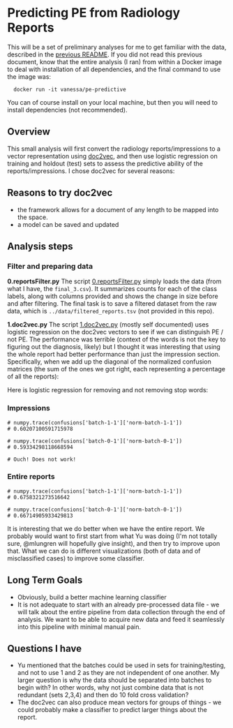 # Predicting PE from Radiology Reports

This will be a set of preliminary analyses for me to get familiar with the data, described in the [previous README](../README.md). If you did not read this previous document, know that the entire analysis (I ran) from within a Docker image to deal with installation of all dependencies, and the final command to use the image was:

      docker run -it vanessa/pe-predictive

You can of course install on your local machine, but then you will need to install dependencies (not recommended).

## Overview
This small analysis will first convert the radiology reports/impressions to a vector representation using [doc2vec](http://radimrehurek.com/gensim/models/doc2vec.html), and then use logistic regression on training and holdout (test) sets to assess the predictive ability of the reports/impressions. I chose doc2vec for several reasons:

## Reasons to try doc2vec
- the framework allows for a document of any length to be mapped into the space.
- a model can be saved and updated

## Analysis steps

### Filter and preparing data

**0.reportsFilter.py**
The script [0.reportsFilter.py](0.reportsFilter.py) simply loads the data (from what I have, the `final_3.csv`). It summarizes counts for each of the class labels, along with columns provided and shows the change in size before and after filtering. The final task is to save a filtered dataset from the raw data, which is `../data/filtered_reports.tsv` (not provided in this repo).

**1.doc2vec.py**
The script [1.doc2vec.py](1.doc2vec.py) (mostly self documented) uses logistic regression on the doc2vec vectors to see if we can distinguish PE / not PE. The performance was terrible (context of the words is not the key to figuring out the diagnosis, likely) but I thought it was interesting that using the whole report had better performance than just the impression section. Specifically, when we add up the diagonal of the normalized confusion matrices (the sum of the ones we got right, each representing a percentage of all the reports):

Here is logistic regression for removing and not removing stop words:
 
### Impressions

	# numpy.trace(confusions['batch-1-1']['norm-batch-1-1'])
	# 0.60207100591715978

	# numpy.trace(confusions['batch-0-1']['norm-batch-0-1'])
	# 0.59334298118668594

	# Ouch! Does not work!


### Entire reports


	# numpy.trace(confusions['batch-1-1']['norm-batch-1-1'])
	# 0.6758321273516642

	# numpy.trace(confusions['batch-0-1']['norm-batch-0-1'])
	# 0.66714905933429813


It is interesting that we do better when we have the entire report. We probably would want to first start from what Yu was doing (I'm not totally sure, @mlungren will hopefully give insight), and then try to improve upon that. What we can do is different visualizations (both of data and of misclassified cases) to improve some classifier.


## Long Term Goals
- Obviously, build a better machine learning classifier
- It is not adequate to start with an already pre-processed data file - we will talk about the entire pipeline from data collection through the end of analysis. We want to be able to acquire new data and feed it seamlessly into this pipeline with minimal manual pain.


## Questions I have
- Yu mentioned that the batches could be used in sets for training/testing, and not to use 1 and 2 as they are not independent of one another. My larger question is why the data should be separated into batches to begin with? In other words, why not just combine data that is not redundant (sets 2,3,4) and then do 10 fold cross validation? 
- The doc2vec can also produce mean vectors for groups of things - we could probably make a classifier to predict larger things about the report.
